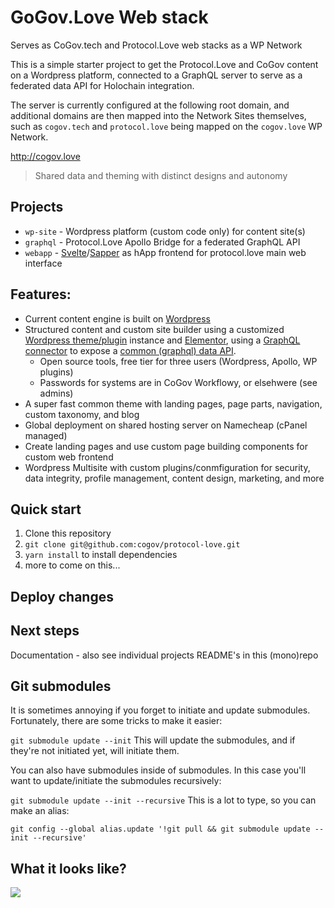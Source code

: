 # GoGov.Love Web stack
Serves as CoGov.tech and Protocol.Love web stacks as a WP Network

This is a simple starter project to get the Protocol.Love and CoGov content on a Wordpress platform, connected to a GraphQL server to serve as a federated data API for Holochain integration.

The server is currently configured at the following root domain, and additional domains are then mapped into the Network Sites themselves, such as `cogov.tech` and `protocol.love` being mapped on the `cogov.love` WP Network. 

http://cogov.love

> Shared data and theming with distinct designs and autonomy 

## Projects
- `wp-site` - Wordpress platform (custom code only) for content site(s)
- `graphql` - Protocol.Love Apollo Bridge for a federated GraphQL API
- `webapp` - [Svelte](https://svelte.dev)/[Sapper](https://sapper.svelte.dev) as hApp frontend for protocol.love main web interface

## Features:

- Current content engine is built on [Wordpress](https://gatsbyjs.org)
- Structured content and custom site builder using a customized [Wordpress theme/plugin](https://wordpress.org) instance and [Elementor](https://elementor.com), using a [GraphQL connector](https://www.wpgraphql.com) to expose a [common (graphql) data API](https://engine.apollographql.com/graph/WP-Network/settings?schemaTag=current). 
  - Open source tools, free tier for three users (Wordpress, Apollo, WP plugins)
  - Passwords for systems are in CoGov Workflowy, or elsehwere (see admins)
- A super fast common theme with landing pages, page parts, navigation, custom taxonomy, and blog
- Global deployment on shared hosting server on Namecheap (cPanel managed)
- Create landing pages and use custom page building components for custom web frontend
- Wordpress Multisite with custom plugins/conmfiguration for security, data integrity, profile management, content design, marketing, and more

## Quick start

1. Clone this repository
2. `git clone git@github.com:cogov/protocol-love.git`
3. `yarn install` to install dependencies
4. more to come on this...

## Deploy changes


## Next steps
Documentation - also see individual projects README's in this (mono)repo


## Git submodules
It is sometimes annoying if you forget to initiate and update submodules. Fortunately, there are some tricks to make it easier:

```git submodule update --init```
This will update the submodules, and if they're not initiated yet, will initiate them.

You can also have submodules inside of submodules. In this case you'll want to update/initiate the submodules recursively:

```git submodule update --init --recursive```
This is a lot to type, so you can make an alias:

```git config --global alias.update '!git pull && git submodule update --init --recursive'```


## What it looks like?

![](./wp-site/web/wp-content/themes/main/screenshot.png)